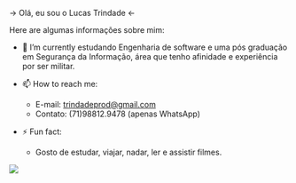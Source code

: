 -> Olá, eu sou o Lucas Trindade <-


Here are  algumas informações sobre mim:


- 🌱 I’m currently estudando Engenharia de software e uma pós graduação em Segurança da Informação, área que tenho afinidade e experiência por ser militar.

- 📫 How to reach me:
   - E-mail: trindadeprod@gmail.com
   - Contato: (71)98812.9478 (apenas WhatsApp)
   
- ⚡ Fun fact: 
   - Gosto de estudar, viajar, nadar, ler e assistir filmes.
   
<div>
<img src="https://cdn.jsdelivr.net/gh/devicons/devicon/icons/python/python-original-wordmark.svg" />
 </div>
